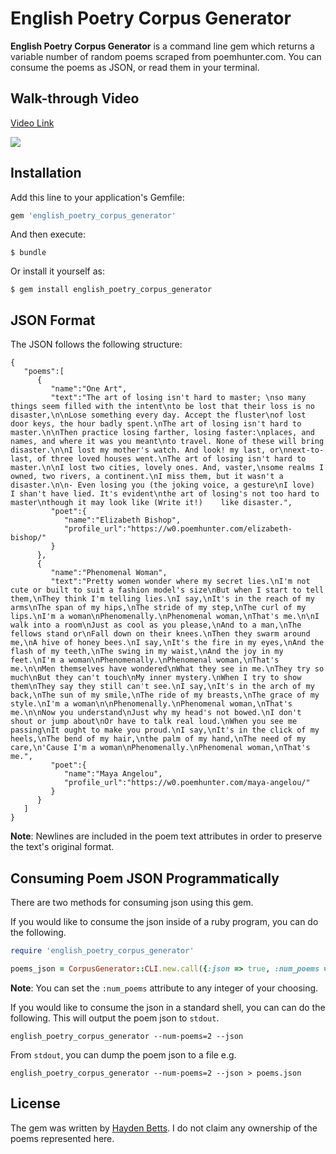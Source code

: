 # English Poetry Corpus Generator

**English Poetry Corpus Generator** is a command line gem which returns a variable number of random poems scraped from poemhunter.com. You can consume the poems as JSON, or read them in your terminal.

## Walk-through Video
[Video Link](https://www.youtube.com/embed/e32f1JUILEc)

![](https://media.giphy.com/media/5T05SJBQBpX7KTZxCY/giphy.gif)

## Installation

Add this line to your application's Gemfile:

```ruby
gem 'english_poetry_corpus_generator'
```

And then execute:

    $ bundle

Or install it yourself as:

    $ gem install english_poetry_corpus_generator
    
## JSON Format

The JSON follows the following structure:

```
{  
   "poems":[  
      {  
         "name":"One Art",
         "text":"The art of losing isn't hard to master; \nso many things seem filled with the intent\nto be lost that their loss is no disaster,\n\nLose something every day. Accept the fluster\nof lost door keys, the hour badly spent.\nThe art of losing isn't hard to master.\n\nThen practice losing farther, losing faster:\nplaces, and names, and where it was you meant\nto travel. None of these will bring disaster.\n\nI lost my mother's watch. And look! my last, or\nnext-to-last, of three loved houses went.\nThe art of losing isn't hard to master.\n\nI lost two cities, lovely ones. And, vaster,\nsome realms I owned, two rivers, a continent.\nI miss them, but it wasn't a disaster.\n\n- Even losing you (the joking voice, a gesture\nI love)    I shan't have lied. It's evident\nthe art of losing's not too hard to master\nthough it may look like (Write it!)    like disaster.",
         "poet":{  
            "name":"Elizabeth Bishop",
            "profile_url":"https://w0.poemhunter.com/elizabeth-bishop/"
         }
      },
      {  
         "name":"Phenomenal Woman",
         "text":"Pretty women wonder where my secret lies.\nI'm not cute or built to suit a fashion model's size\nBut when I start to tell them,\nThey think I'm telling lies.\nI say,\nIt's in the reach of my arms\nThe span of my hips,\nThe stride of my step,\nThe curl of my lips.\nI'm a woman\nPhenomenally.\nPhenomenal woman,\nThat's me.\n\nI walk into a room\nJust as cool as you please,\nAnd to a man,\nThe fellows stand or\nFall down on their knees.\nThen they swarm around me,\nA hive of honey bees.\nI say,\nIt's the fire in my eyes,\nAnd the flash of my teeth,\nThe swing in my waist,\nAnd the joy in my feet.\nI'm a woman\nPhenomenally.\nPhenomenal woman,\nThat's me.\n\nMen themselves have wondered\nWhat they see in me.\nThey try so much\nBut they can't touch\nMy inner mystery.\nWhen I try to show them\nThey say they still can't see.\nI say,\nIt's in the arch of my back,\nThe sun of my smile,\nThe ride of my breasts,\nThe grace of my style.\nI'm a woman\n\nPhenomenally.\nPhenomenal woman,\nThat's me.\n\nNow you understand\nJust why my head's not bowed.\nI don't shout or jump about\nOr have to talk real loud.\nWhen you see me passing\nIt ought to make you proud.\nI say,\nIt's in the click of my heels,\nThe bend of my hair,\nthe palm of my hand,\nThe need of my care,\n'Cause I'm a woman\nPhenomenally.\nPhenomenal woman,\nThat's me.",
         "poet":{  
            "name":"Maya Angelou",
            "profile_url":"https://w0.poemhunter.com/maya-angelou/"
         }
      }
   ]
}
```

**Note**: Newlines are included in the poem text attributes in order to preserve the text's original format.

## Consuming Poem JSON Programmatically

There are two methods for consuming json using this gem.

If you would like to consume the json inside of a ruby program, you can do the following. 

```ruby
require 'english_poetry_corpus_generator'

poems_json = CorpusGenerator::CLI.new.call({:json => true, :num_poems => 2})
```
**Note**: You can set the ```:num_poems``` attribute to any integer of your choosing.

If you would like to consume the json in a standard shell, you can can do the following. This will output the poem json to ```stdout```.

```
english_poetry_corpus_generator --num-poems=2 --json
```

From ```stdout```, you can dump the poem json to a file e.g.

```
english_poetry_corpus_generator --num-poems=2 --json > poems.json
```

## License

The gem was written by [Hayden Betts](https://twitter.com/HaydenBetts). I do not claim any ownership of the poems represented here.
